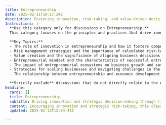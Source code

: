 ```yaml
---
title: Entrepreneurship
date: 2025-02-11T10:17:24Z
description: Fostering innovation, risk-taking, and value-driven decision-making in business.
Instructions: |-
  **Use this category only for discussions on Entrepreneurship.**  
  This category focuses on the principles and practices that drive innovation, risk-taking, and value-driven decision-making within the business landscape. It encompasses the mindset and strategies that entrepreneurs employ to create and sustain successful ventures.

  **Key Topics:**
  - The role of innovation in entrepreneurship and how it fosters competitive advantage.
  - Risk management strategies and the importance of calculated risk-taking in business.
  - Value creation and the significance of aligning business decisions with customer needs and market demands.
  - Entrepreneurial mindset and the characteristics of successful entrepreneurs.
  - The impact of entrepreneurial ecosystems on business growth and sustainability.
  - Strategies for scaling businesses and navigating challenges in the entrepreneurial journey.
  - The relationship between entrepreneurship and economic development.

  **Strictly exclude** discussions that do not directly relate to the entrepreneurial process, such as general business management practices, unrelated economic theories, or topics outside the scope of innovation and risk-taking in business.
headline:
  cards: []
  title: Entrepreneurship
  subtitle: Driving innovation and strategic decision-making through risk management and value creation in business ventures.
  content: Encouraging innovation and strategic risk-taking, this classification delves into the dynamics of creating and sustaining value in business. It encompasses topics such as opportunity identification, market analysis, resource allocation, and the impact of uncertainty on decision-making, fostering a culture of continuous improvement and adaptability.
  updated: 2025-02-13T12:04:41Z

---
```


